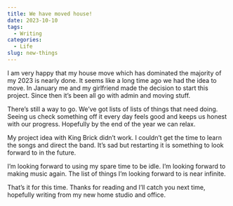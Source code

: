 ```yaml
---
title: We have moved house!
date: 2023-10-10
tags:
  - Writing
categories:
  - Life
slug: new-things
---
```

I am very happy that my house move which has dominated the majority of my 2023 is nearly done. It seems like a long time ago we had the idea to move. In January me and my girlfriend made the decision to start this project. Since then it’s been all go with admin and moving stuff.

There’s still a way to go. We’ve got lists of lists of things that need doing. Seeing us check something off it every day feels good and keeps us honest with our progress. Hopefully by the end of the year we can relax.

My project idea with King Brick didn’t work. I couldn’t get the time to learn the songs and direct the band. It’s sad but restarting it is something to look forward to in the future.

I’m looking forward to using my spare time to be idle. I’m looking forward to making music again. The list of things I’m looking forward to is near infinite.

That’s it for this time. Thanks for reading and I’ll catch you next time, hopefully writing from my new home studio and office.
